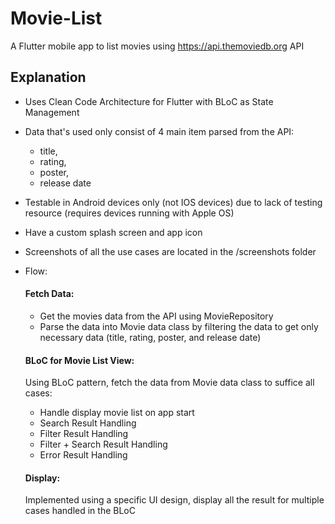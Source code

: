 # Movie-List

A Flutter mobile app to list movies using https://api.themoviedb.org API

## Explanation

- Uses Clean Code Architecture for Flutter with BLoC as State Management
  
- Data that's used only consist of 4 main item parsed from the API:
  -  title,
  -  rating,
  -  poster,
  -  release date

- Testable in Android devices only (not IOS devices) due to lack of testing resource (requires devices running with Apple OS)
  
- Have a custom splash screen and app icon
  
- Screenshots of all the use cases are located in the /screenshots folder
    
- Flow:
  #### Fetch Data:
    - Get the movies data from the API using MovieRepository
    - Parse the data into Movie data class by filtering the data to get only necessary data (title, rating, poster, and release date)
  #### BLoC for Movie List View:
    Using BLoC pattern, fetch the data from Movie data class to suffice all cases:
  
    - Handle display movie list on app start
    - Search Result Handling
    - Filter Result Handling
    - Filter + Search Result Handling
    - Error Result Handling
  #### Display:
     Implemented using a specific UI design, display all the result for multiple cases handled in the BLoC
